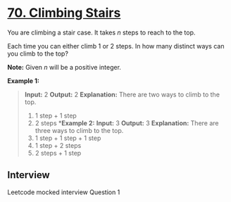 # [70. Climbing Stairs](https://leetcode.com/problems/climbing-stairs/)

You are climbing a stair case. It takes *n* steps to reach to the top.

Each time you can either climb 1 or 2 steps. In how many distinct ways can you climb to the top?

**Note:** Given *n* will be a positive integer.

**Example 1:**
> **Input:** 2
> **Output:** 2
> **Explanation:** There are two ways to climb to the top.
> 1. 1 step + 1 step
> 2. 2 steps
***Example 2:**
> **Input:** 3
> **Output:** 3
> **Explanation:** There are three ways to climb to the top.
> 1. 1 step + 1 step + 1 step
> 2. 1 step + 2 steps
> 3. 2 steps + 1 step

## Interview
Leetcode mocked interview Question 1